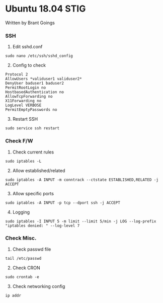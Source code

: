 # Ubuntu 18.04 STIG

Written by Brant Goings

### SSH

1. Edit sshd.conf
```
sudo nano /etc/ssh/sshd_config
```
2. Config to check
```
Protocol 2
AllowUsers *validuser1 validuser2*
DenyUser baduser1 baduser2
PermitRootLogin no
HostbasedAuthentication no
AllowTcpForwarding no
X11Forwarding no
LogLevel VERBOSE
PermitEmptyPasswords no
```
3. Restart SSH
```
sudo service ssh restart
```

### Check F/W

1. Check current rules
```
sudo iptables -L
```
2. Allow established/related
```
sudo iptables -A INPUT -m conntrack --ctstate ESTABLISHED,RELATED -j ACCEPT
```

3. Allow specific ports
```
sudo iptables -A INPUT -p tcp --dport ssh -j ACCEPT
```
4. Logging
```
sudo iptables -I INPUT 5 -m limit --limit 5/min -j LOG --log-prefix "iptables denied: " --log-level 7
```

### Check Misc.
1. Check passwd file
```
tail /etc/passwd
```
2. Check CRON
```
sudo crontab -e
```
3. Check networking config
```
ip addr
```
